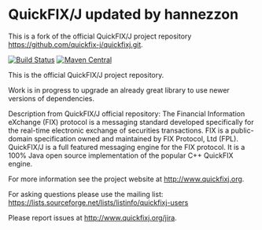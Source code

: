 QuickFIX/J updated by hannezzon
===============================

This is a fork of the official QuickFIX/J project repository https://github.com/quickfix-j/quickfixj.git.

[![Build Status](https://travis-ci.org/quickfix-j/quickfixj.svg?branch=master)](https://travis-ci.org/quickfix-j/quickfixj)
[![Maven Central](https://maven-badges.herokuapp.com/maven-central/org.quickfixj/quickfixj-core/badge.svg)](https://maven-badges.herokuapp.com/maven-central/org.quickfixj/quickfixj-core)

This is the official QuickFIX/J project repository.


Work is in progress to upgrade an already great library to use newer versions of dependencies.

Description from QuickFIX/J official repository:
The Financial Information eXchange (FIX) protocol is a messaging standard developed
specifically for the real-time electronic exchange of securities transactions.
FIX is a public-domain specification owned and maintained by FIX Protocol, Ltd (FPL).
QuickFIX/J is a full featured messaging engine for the FIX protocol.
It is a 100% Java open source implementation of the popular C++ QuickFIX engine.

For more information see the project website at http://www.quickfixj.org.

For asking questions please use the mailing list: https://lists.sourceforge.net/lists/listinfo/quickfixj-users

Please report issues at http://www.quickfixj.org/jira.

